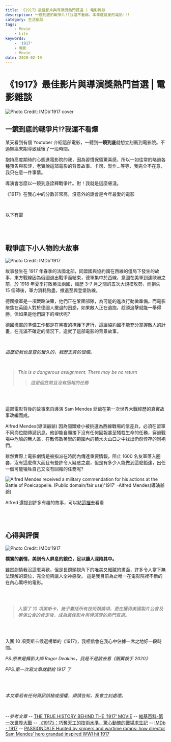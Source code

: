 ```yaml
---
title: 《1917》最佳影片與導演獎熱門首選 | 電影雜談
description: 一鏡到底的戰爭片!?我還不看爆。本年度最愛的電影!!!
category: 生活亂談
tags:
    - Movie
    - Life
keywords:
    - '1917'
    - 電影
    - Movie
date: 2020-02-19
---
```


# 《1917》最佳影片與導演獎熱門首選 | 電影雜談

<img  src="https://i.imgur.com/ruUHyhh.png" alt="Photo Credit: IMDb'1917 cover"/>

## 一鏡到底的戰爭片!?我還不看爆

某天看到有個 Youtuber 介紹這部電影，一聽到**一鏡到底**就想立刻衝到電影院。不過懶癌末期導致延後了一段時間。

抱持高度期待的心態進電影院的我，因為習慣保留驚喜感，所以一如往常的略過各種預告與影評，老實說這部電影的背景故事、卡司、製作...等等，我完全不在意，我只在意一件事情。

導演會怎麼以一鏡到底詮釋戰爭片。對！我就是這麼膚淺。

《1917》在我心中的分數非常高，沒意外的話會是今年最愛的電影

</br>

以下有雷

</br>
</br>

## 戰爭底下小人物的大故事

<img  src="https://i.imgur.com/X8iNi9m.png" alt="Photo Credit: IMDb'1917"/>

故事發生在 1917 年春季的法國北部，同盟國與協約國在西線的僵局下發生的故事，東方戰線因為俄國退出戰爭而結束，德軍集中於西線，意圖在美軍到達歐洲之前，於 1918 年夏季打敗英法兩國，經歷 3-7 月之間的五次大規模攻勢，而損失 15 個師後，軍力消耗殆盡，撤退至興登堡防線。

德國撤軍是一項戰略決策，他們正在鞏固部隊，為可能的進攻行動做準備。而電影聚焦在英國人對於德國人撤退的困惑，如果敵人正在逃跑，趁勝追擊就能一舉得勝，但如果是他們設下的埋伏呢?

德國撤軍的準備工作都是在黑夜的掩護下進行，這讓協約國不能充分掌握敵人的計畫，在充滿不確定的情況下，造就了這部電影的背景故事。

</br>

_這歷史我也是查的蠻久的，我歷史真的很爛。_

</br>

> _This is a dangerous assignment. There may be no return_
>
> > _這是個危險且沒有回報的任務_

</br>
</br>

這部電影背後的故事來自導演 Sam Mendes 爺爺在第一次世界大戰經歷的真實故事改編而成。

Alfred Mendes(導演爺爺) 因為個頭矮小被挑選為西線戰場的信差兵，必須在盟軍不同崗位間傳遞訊息。他卻能自願接下沒有任何回報甚至犧牲生命的任務，穿過戰場中危險的無人區，在散佈數英里的範圍內的積水火山口之中找出仍然倖存的同袍們。

雖然實際上電影劇情是被指派在時間內傳達重要情報，阻止 1600 名友軍落入圈套，沒有這麼偉大而且有些許令人疑惑之處，但是有多少人能做到這麼豁達，出任一個可能犧牲自己又沒有回報的任務呢?

<img src="https://i.imgur.com/93kX1cB.png" alt="Alfred Mendes received a military commendation for his actions at the Battle of Poelcappelle. (Public domain/fair use)'1917' -Alfred Mendes(導演爺爺)"/>

Alfred 還提到許多有趣的故事，可以點[這裡](https://www.thesun.co.uk/tvandshowbiz/9701981/sam-mendes-1917-cumberbatch-grandad/)去看看

</br>
</br>

## 心得與評價

<img src="https://i.imgur.com/BNRPisy.jpeg" alt="Photo Credit: IMDb'1917"/>

**樸實的劇情，美到令人屏息的鏡位，足以讓人深陷其中。**

雖然劇情我沒這麼喜歡，但是長鏡頭視角下的唯美又細膩的畫面，許多令人當下無法理解的鏡位，完全能夠讓人全神感受。
這是我目前為止唯一在電影院裡不斷的在內心驚呼的電影。

</br>
</br>

> _入圍了 10 項奧斯卡，幾乎囊括所有技術類獎項，更在獲得美國製片公會及導演公會的肯定後，成為最佳影片與導演獎的熱門首選。_

</br>
</br>

入圍 10 項奧斯卡候選榜單的《1917》，我相信會在我心中佔據一席之地好一段時間。

_PS.原來是攝影大師 Roger Deakins，我是不是該去看《銀翼殺手 2020》_

_PPS.第一次寫文章就獻給 1917 了_

</br>
</br>

_本文章若有任何資訊誤植或侵權，煩請告知，我會立刻處理。_

</br>

--_參考文章_
-- [THE TRUE HISTORY BEHIND THE ‘1917’ MOVIE](https://www.smithsonianmag.com/history/true-history-behind-1917-movie-180973800/)
-- [維基百科-第一次世界大戰](https://zh.wikipedia.org/wiki/%E7%AC%AC%E4%B8%80%E6%AC%A1%E4%B8%96%E7%95%8C%E5%A4%A7%E6%88%98)
-- [《1917》：巧奪天工的技術水準，驚心動魄的戰場求生記](https://www.thenewslens.com/article/130644)
-- [IMDb - 1917](https://www.imdb.com/title/tt8579674/mediaindex?ref_=tt_pv_mi_sm)
-- [PASSIONDALE Hunted by snipers and wartime romps: how director Sam Mendes’ hero grandad inspired WWI hit 1917](https://www.thesun.co.uk/tvandshowbiz/9701981/sam-mendes-1917-cumberbatch-grandad/)
